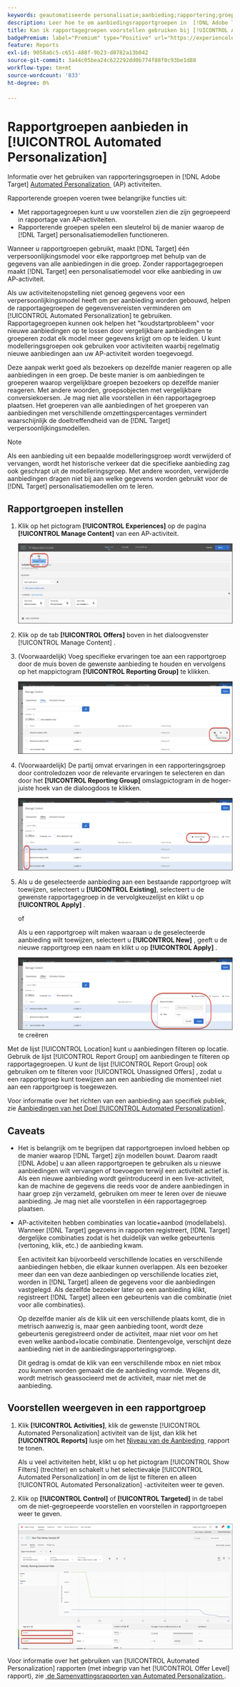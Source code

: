 ```yaml
---
keywords: geautomatiseerde personalisatie;aanbieding;rapportering;groep;rapporteringsgroep;ap
description: Leer hoe te om aanbiedingsrapportgroepen in  [!DNL Adobe Target] [!UICONTROL Automated Personalization] activiteiten te gebruiken.
title: Kan ik rapportagegroepen voorstellen gebruiken bij [!UICONTROL Automated Personalization] -activiteiten?
badgePremium: label="Premium" type="Positive" url="https://experienceleague.adobe.com/docs/target/using/introduction/intro.html?lang=nl-NL#premium newtab=true" tooltip="Kijk wat er in Target Premium is opgenomen."
feature: Reports
exl-id: 9058a6c5-c651-480f-9b23-d0782a13b042
source-git-commit: 3a44c05bea24c622292dd0b774f88f0c93be1d88
workflow-type: tm+mt
source-wordcount: '833'
ht-degree: 0%

---
```


# Rapportgroepen aanbieden in [!UICONTROL Automated Personalization]

Informatie over het gebruiken van rapporteringsgroepen in [!DNL Adobe Target] [&#x200B; Automated Personalization &#x200B;](/help/main/c-activities/t-automated-personalization/automated-personalization.md) (AP) activiteiten.

Rapporterende groepen voeren twee belangrijke functies uit:

* Met rapportagegroepen kunt u uw voorstellen zien die zijn gegroepeerd in rapportage van AP-activiteiten.
* Rapporterende groepen spelen een sleutelrol bij de manier waarop de [!DNL Target] personalisatiemodellen functioneren.

Wanneer u rapportgroepen gebruikt, maakt [!DNL Target] één verpersoonlijkingsmodel voor elke rapportgroep met behulp van de gegevens van alle aanbiedingen in die groep. Zonder rapportagegroepen maakt [!DNL Target] een personalisatiemodel voor elke aanbieding in uw AP-activiteit.

Als uw activiteitenopstelling niet genoeg gegevens voor een verpersoonlijkingsmodel heeft om per aanbieding worden gebouwd, helpen de rapportagegroepen de gegevensvereisten verminderen om [!UICONTROL Automated Personalization] te gebruiken. Rapportagegroepen kunnen ook helpen het &quot;koudstartprobleem&quot; voor nieuwe aanbiedingen op te lossen door vergelijkbare aanbiedingen te groeperen zodat elk model meer gegevens krijgt om op te leiden. U kunt modelleringsgroepen ook gebruiken voor activiteiten waarbij regelmatig nieuwe aanbiedingen aan uw AP-activiteit worden toegevoegd.

Deze aanpak werkt goed als bezoekers op dezelfde manier reageren op alle aanbiedingen in een groep. De beste manier is om aanbiedingen te groeperen waarop vergelijkbare groepen bezoekers op dezelfde manier reageren. Met andere woorden, groepsobjecten met vergelijkbare conversiekoersen. Je mag niet alle voorstellen in één rapportagegroep plaatsen. Het groeperen van alle aanbiedingen of het groeperen van aanbiedingen met verschillende omzettingspercentages vermindert waarschijnlijk de doeltreffendheid van de [!DNL Target] verpersoonlijkingsmodellen.

>[!NOTE]
>
>Als een aanbieding uit een bepaalde modelleringsgroep wordt verwijderd of vervangen, wordt het historische verkeer dat die specifieke aanbieding zag ook geschrapt uit de modelleringsgroep. Met andere woorden, verwijderde aanbiedingen dragen niet bij aan welke gegevens worden gebruikt voor de [!DNL Target] personalisatiemodellen om te leren.

## Rapportgroepen instellen

1. Klik op het pictogram **[!UICONTROL Experiences]** op de pagina **[!UICONTROL Manage Content]** van een AP-activiteit.

   ![&#x200B; beheer het pictogram van de Inhoud &#x200B;](/help/main/c-reports/assets/ap_manage_content.png)

1. Klik op de tab **[!UICONTROL Offers]** boven in het dialoogvenster [!UICONTROL Manage Content] .
1. (Voorwaardelijk) Voeg specifieke ervaringen toe aan een rapportgroep door de muis boven de gewenste aanbieding te houden en vervolgens op het mappictogram **[!UICONTROL Reporting Group]** te klikken.

   ![&#x200B; Meldend het pictogram van de Groep &#x200B;](/help/main/c-reports/assets/ap_manage_content_2.png)

1. (Voorwaardelijk) De partij omvat ervaringen in een rapporteringsgroep door controledozen voor de relevante ervaringen te selecteren en dan door het **[!UICONTROL Reporting Group]** omslagpictogram in de hoger-juiste hoek van de dialoogdoos te klikken.

   ![&#x200B; Meldend het pictogram van de Groep &#x200B;](/help/main/c-reports/assets/ap_manage_content_3.png)

1. Als u de geselecteerde aanbieding aan een bestaande rapportgroep wilt toewijzen, selecteert u **[!UICONTROL Existing]**, selecteert u de gewenste rapportagegroep in de vervolgkeuzelijst en klikt u op **[!UICONTROL Apply]** .

   of

   Als u een rapportgroep wilt maken waaraan u de geselecteerde aanbieding wilt toewijzen, selecteert u **[!UICONTROL New]** , geeft u de nieuwe rapportgroep een naam en klikt u op **[!UICONTROL Apply]** .

   ![&#x200B; Nieuw pictogram om een nieuwe rapporteringsgroep &#x200B;](/help/main/c-reports/assets/ap_reporting_groups.png) te creëren

Met de lijst [!UICONTROL Location] kunt u aanbiedingen filteren op locatie. Gebruik de lijst [!UICONTROL Report Group] om aanbiedingen te filteren op rapportagegroepen. U kunt de lijst [!UICONTROL Report Group] ook gebruiken om te filteren voor [!UICONTROL Unassigned Offers] , zodat u een rapportgroep kunt toewijzen aan een aanbieding die momenteel niet aan een rapportgroep is toegewezen.

Voor informatie over het richten van een aanbieding aan specifiek publiek, zie [&#x200B; Aanbiedingen van het Doel [!UICONTROL Automated Personalization] &#x200B;](/help/main/c-activities/t-automated-personalization/ap-target-offers.md#task_F207ED7A41B84FD39BB6FCBFABF4B23E).

## Caveats

* Het is belangrijk om te begrijpen dat rapportgroepen invloed hebben op de manier waarop [!DNL Target] zijn modellen bouwt. Daarom raadt [!DNL Adobe] u aan alleen rapportgroepen te gebruiken als u nieuwe aanbiedingen wilt vervangen of toevoegen terwijl een activiteit actief is. Als een nieuwe aanbieding wordt geïntroduceerd in een live-activiteit, kan de machine de gegevens die reeds voor de andere aanbiedingen in haar groep zijn verzameld, gebruiken om meer te leren over de nieuwe aanbieding. Je mag niet alle voorstellen in één rapportagegroep plaatsen.

* AP-activiteiten hebben combinaties van locatie+aanbod (modellabels). Wanneer [!DNL Target] gegevens in rapporten registreert, [!DNL Target] dergelijke combinaties zodat is het duidelijk van welke gebeurtenis (vertoning, klik, etc.) de aanbieding kwam.

  Een activiteit kan bijvoorbeeld verschillende locaties en verschillende aanbiedingen hebben, die elkaar kunnen overlappen. Als een bezoeker meer dan een van deze aanbiedingen op verschillende locaties ziet, worden in [!DNL Target] alleen de gegevens voor die aanbiedingen vastgelegd. Als dezelfde bezoeker later op een aanbieding klikt, registreert [!DNL Target] alleen een gebeurtenis van die combinatie (niet voor alle combinaties).

  Op dezelfde manier als de klik uit een verschillende plaats komt, die in metrisch aanwezig is, maar geen aanbieding toont, wordt deze gebeurtenis geregistreerd onder de activiteit, maar niet voor om het even welke aanbod+locatie combinatie. Dientengevolge, verschijnt deze aanbieding niet in de aanbiedingsrapporteringsgroep.

  Dit gedrag is omdat de klik van een verschillende mbox en niet mbox zou kunnen worden gemaakt die de aanbieding vormde. Wegens dit, wordt metrisch geassocieerd met de activiteit, maar niet met de aanbieding.

## Voorstellen weergeven in een rapportgroep

1. Klik **[!UICONTROL Activities]**, klik de gewenste [!UICONTROL Automated Personalization] activiteit van de lijst, dan klik het **[!UICONTROL Reports]** lusje om het [&#x200B; Niveau van de Aanbieding &#x200B;](/help/main/c-reports/personalization-reports/reports-ap.md) rapport te tonen.

   Als u veel activiteiten hebt, klikt u op het pictogram [!UICONTROL Show Filters] (trechter) en schakelt u het selectievakje [!UICONTROL Automated Personalization] in om de lijst te filteren en alleen [!UICONTROL Automated Personalization] -activiteiten weer te geven.

1. Klik op **[!UICONTROL Control]** of **[!UICONTROL Targeted]** in de tabel om de niet-gegroepeerde voorstellen en voorstellen in rapportgroepen weer te geven.

   ![&#x200B; groepen van de Aanbieding: Controle en Gericht &#x200B;](/help/main/c-reports/c-report-settings/assets/offer-groups.png)

Voor informatie over het gebruiken van [!UICONTROL Automated Personalization] rapporten (met inbegrip van het [!UICONTROL Offer Level] rapport), zie [&#x200B; de Samenvattingsrapporten van Automated Personalization &#x200B;](/help/main/c-reports/personalization-reports/reports-ap.md).


